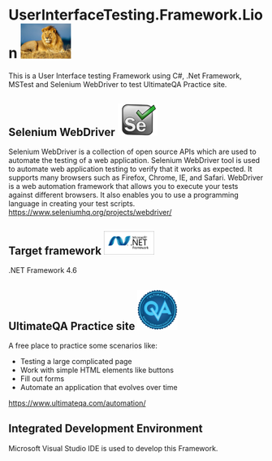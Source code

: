 # UserInterfaceTesting.Framework.Lion <img src ="UserInterfaceTesting.Framework.Lion/images/lion.jpg" width=99>
This is a User Interface testing Framework using C#, .Net Framework, MSTest and Selenium WebDriver to test UltimateQA Practice site.

## Selenium WebDriver <img src ="UserInterfaceTesting.Framework.Lion/images/selenium.png" width=79>
Selenium WebDriver is a collection of open source APIs which are used to automate the testing of a web application. Selenium WebDriver tool is used to automate web application testing to verify that it works as expected. It supports many browsers such as Firefox, Chrome, IE, and Safari. WebDriver is a web automation framework that allows you to execute your tests against different browsers. It also enables you to use a programming language in creating your test scripts. https://www.seleniumhq.org/projects/webdriver/

## Target framework <img src ="UserInterfaceTesting.Framework.Lion/images/netframework.png" width=99>
.NET Framework 4.6

## UltimateQA Practice site <img src ="UserInterfaceTesting.Framework.Lion/images/ultimateqa.png" width=79>
A free place to practice some scenarios like:
* Testing a large complicated page
* Work with simple HTML elements like buttons
* Fill out forms
* Automate an application that evolves over time

https://www.ultimateqa.com/automation/

## Integrated Development Environment
Microsoft Visual Studio IDE is used to develop this Framework.
